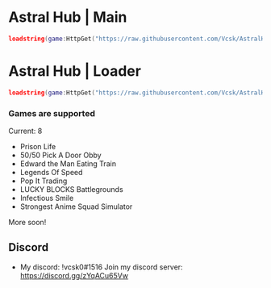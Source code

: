 # Astral Hub | Main

```lua
loadstring(game:HttpGet("https://raw.githubusercontent.com/Vcsk/AstralHub/main/Main.lua", true))()
```

# Astral Hub | Loader

```lua
loadstring(game:HttpGet("https://raw.githubusercontent.com/Vcsk/AstralHub/main/Loader.lua"))()
```

### Games are supported
Current: 8

- Prison Life
- 50/50 Pick A Door Obby
- Edward the Man Eating Train
- Legends Of Speed
- Pop It Trading
- LUCKY BLOCKS Battlegrounds
- Infectious Smile
- Strongest Anime Squad Simulator

More soon!

## Discord
- My discord: !vcsk0#1516
Join my discord server:
https://discord.gg/zYqACu65Vw
